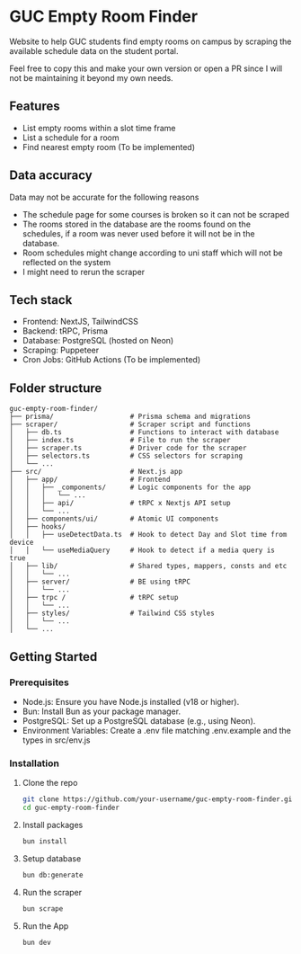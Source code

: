 # GUC Empty Room Finder

Website to help GUC students find empty rooms on campus by scraping the available schedule data on the student portal.

Feel free to copy this and make your own version or open a PR since I will not be maintaining it beyond my own needs.

## Features
- List empty rooms within a slot time frame
- List a schedule for a room
- Find nearest empty room (To be implemented)

## Data accuracy
Data may not be accurate for the following reasons
- The schedule page for some courses is broken so it can not be scraped
- The rooms stored in the database are the rooms found on the schedules, if a room was never used before it will not be in the database.
- Room schedules might change according to uni staff which will not be reflected on the system
- I might need to rerun the scraper


## Tech stack 
- Frontend: NextJS, TailwindCSS
- Backend: tRPC, Prisma
- Database: PostgreSQL (hosted on Neon) 
- Scraping: Puppeteer
- Cron Jobs: GitHub Actions (To be implemented)


## Folder structure
```
guc-empty-room-finder/
├── prisma/                   # Prisma schema and migrations
├── scraper/                  # Scraper script and functions
│   ├── db.ts                 # Functions to interact with database
│   ├── index.ts              # File to run the scraper
│   ├── scraper.ts            # Driver code for the scraper
│   ├── selectors.ts          # CSS selectors for scraping
│   └── ...
├── src/                      # Next.js app
│   ├── app/                  # Frontend
│   │   ├── _components/      # Logic components for the app
│   │   │   └── ...
│   │   ├── api/              # tRPC x Nextjs API setup
│   │   └── ...
│   ├── components/ui/        # Atomic UI components
│   ├── hooks/
│   │   ├── useDetectData.ts  # Hook to detect Day and Slot time from device
│   │   └── useMediaQuery     # Hook to detect if a media query is true
│   ├── lib/                  # Shared types, mappers, consts and etc
│   │   └── ...
│   ├── server/               # BE using tRPC
│   │   └── ...
│   ├── trpc /                # tRPC setup
│   │   └── ...
│   ├── styles/               # Tailwind CSS styles
│   │   └── ...
│   └── ...
```


## Getting Started

### Prerequisites

- Node.js: Ensure you have Node.js installed (v18 or higher).
- Bun: Install Bun as your package manager.
- PostgreSQL: Set up a PostgreSQL database (e.g., using Neon).
- Environment Variables: Create a .env file matching .env.example and the types in src/env.js

### Installation

1. Clone the repo
    ```bash
    git clone https://github.com/your-username/guc-empty-room-finder.git
    cd guc-empty-room-finder
    ```
2. Install packages
    ```bash
    bun install
    ```
3. Setup database
    ```bash
    bun db:generate
    ```
4. Run the scraper
    ```bash
    bun scrape
    ```
5. Run the App
    ```bash
    bun dev
    ```
